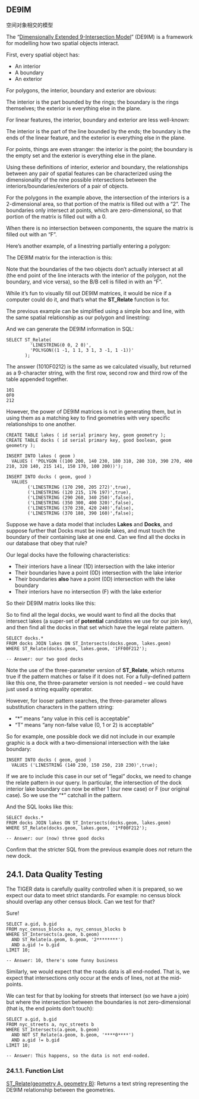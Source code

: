 ## DE9IM

空间对象相交的模型

The “[Dimensionally Extended 9-Intersection Model](http://en.wikipedia.org/wiki/DE-9IM)” (DE9IM) is a framework for modelling how two spatial objects interact.

First, every spatial object has:

- An interior
- A boundary
- An exterior

For polygons, the interior, boundary and exterior are obvious:

The interior is the part bounded by the rings; the boundary is the rings themselves; the exterior is everything else in the plane.

For linear features, the interior, boundary and exterior are less well-known:

The interior is the part of the line bounded by the ends; the boundary is the ends of the linear feature, and the exterior is everything else in the plane.

For points, things are even stranger: the interior is the point; the boundary is the empty set and the exterior is everything else in the plane.

Using these definitions of interior, exterior and boundary, the relationships between any pair of spatial features can be characterized using the dimensionality of the nine possible intersections between the interiors/boundaries/exteriors of a pair of objects.

For the polygons in the example above, the intersection of the interiors is a 2-dimensional area, so that portion of the matrix is filled out with a “2”. The boundaries only intersect at points, which are zero-dimensional, so that portion of the matrix is filled out with a 0.

When there is no intersection between components, the square the matrix is filled out with an “F”.

Here’s another example, of a linestring partially entering a polygon:

The DE9IM matrix for the interaction is this:

Note that the boundaries of the two objects don’t actually intersect at all (the end point of the line interacts with the interior of the polygon, not the boundary, and vice versa), so the B/B cell is filled in with an “F”.

While it’s fun to visually fill out DE9IM matrices, it would be nice if a computer could do it, and that’s what the **ST_Relate** function is for.

The previous example can be simplified using a simple box and line, with the same spatial relationship as our polygon and linestring:

And we can generate the DE9IM information in SQL:

```
SELECT ST_Relate(
         'LINESTRING(0 0, 2 0)',
         'POLYGON((1 -1, 1 1, 3 1, 3 -1, 1 -1))'
       );

```

The answer (1010F0212) is the same as we calculated visually, but returned as a 9-character string, with the first row, second row and third row of the table appended together.

```
101
0F0
212
```

However, the power of DE9IM matrices is not in generating them, but in using them as a matching key to find geometries with very specific relationships to one another.

```
CREATE TABLE lakes ( id serial primary key, geom geometry );
CREATE TABLE docks ( id serial primary key, good boolean, geom geometry );

INSERT INTO lakes ( geom )
  VALUES ( 'POLYGON ((100 200, 140 230, 180 310, 280 310, 390 270, 400 210, 320 140, 215 141, 150 170, 100 200))');

INSERT INTO docks ( geom, good )
  VALUES
        ('LINESTRING (170 290, 205 272)',true),
        ('LINESTRING (120 215, 176 197)',true),
        ('LINESTRING (290 260, 340 250)',false),
        ('LINESTRING (350 300, 400 320)',false),
        ('LINESTRING (370 230, 420 240)',false),
        ('LINESTRING (370 180, 390 160)',false);

```

Suppose we have a data model that includes **Lakes** and **Docks**, and suppose further that Docks must be inside lakes, and must touch the boundary of their containing lake at one end. Can we find all the docks in our database that obey that rule?

Our legal docks have the following characteristics:

- Their interiors have a linear (1D) intersection with the lake interior
- Their boundaries have a point (0D) intersection with the lake interior
- Their boundaries **also** have a point (0D) intersection with the lake boundary
- Their interiors have no intersection (F) with the lake exterior

So their DE9IM matrix looks like this:

So to find all the legal docks, we would want to find all the docks that intersect lakes (a super-set of **potential** candidates we use for our join key), and then find all the docks in that set which have the legal relate pattern.

```
SELECT docks.*
FROM docks JOIN lakes ON ST_Intersects(docks.geom, lakes.geom)
WHERE ST_Relate(docks.geom, lakes.geom, '1FF00F212');

-- Answer: our two good docks

```

Note the use of the three-parameter version of **ST_Relate**, which returns true if the pattern matches or false if it does not. For a fully-defined pattern like this one, the three-parameter version is not needed – we could have just used a string equality operator.

However, for looser pattern searches, the three-parameter allows substitution characters in the pattern string:

- “*” means “any value in this cell is acceptable”
- “T” means “any non-false value (0, 1 or 2) is acceptable”

So for example, one possible dock we did not include in our example graphic is a dock with a two-dimensional intersection with the lake boundary:

```
INSERT INTO docks ( geom, good )
  VALUES ('LINESTRING (140 230, 150 250, 210 230)',true);

```

If we are to include this case in our set of “legal” docks, we need to change the relate pattern in our query. In particular, the intersection of the dock interior lake boundary can now be either 1 (our new case) or F (our original case). So we use the “*” catchall in the pattern.

And the SQL looks like this:

```
SELECT docks.*
FROM docks JOIN lakes ON ST_Intersects(docks.geom, lakes.geom)
WHERE ST_Relate(docks.geom, lakes.geom, '1*F00F212');

-- Answer: our (now) three good docks

```

Confirm that the stricter SQL from the previous example does *not* return the new dock.

## 24.1. Data Quality Testing

The TIGER data is carefully quality controlled when it is prepared, so we expect our data to meet strict standards. For example: no census block should overlap any other census block. Can we test for that?

Sure!

```
SELECT a.gid, b.gid
FROM nyc_census_blocks a, nyc_census_blocks b
WHERE ST_Intersects(a.geom, b.geom)
  AND ST_Relate(a.geom, b.geom, '2********')
  AND a.gid != b.gid
LIMIT 10;

-- Answer: 10, there's some funny business

```

Similarly, we would expect that the roads data is all end-noded. That is, we expect that intersections only occur at the ends of lines, not at the mid-points.

We can test for that by looking for streets that intersect (so we have a join) but where the intersection between the boundaries is not zero-dimensional (that is, the end points don’t touch):

```
SELECT a.gid, b.gid
FROM nyc_streets a, nyc_streets b
WHERE ST_Intersects(a.geom, b.geom)
  AND NOT ST_Relate(a.geom, b.geom, '****0****')
  AND a.gid != b.gid
LIMIT 10;

-- Answer: This happens, so the data is not end-noded.

```

### 24.1.1. Function List

[ST_Relate(geometry A, geometry B)](http://postgis.net/docs/manual-2.1/ST_Relate.html): Returns a text string representing the DE9IM relationship between the geometries.
